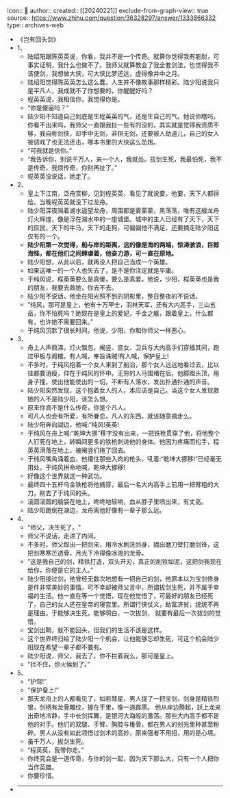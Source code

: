 icon:: 💾
author:: 
created:: [[20240221]]
exclude-from-graph-view:: true
source:: https://www.zhihu.com/question/36328297/answer/1333866332
type:: archives-web
- 《岂有回头剑》
- 1、
  - 陆绍阳跟陈英英说，你看，我并不是一个传奇。就算你觉得我有能耐，可事实证明，我什么也做不了。我师父就算教会了我全套剑法，也觉得我不该使剑，我想做大侠，可大侠比梦还远，虚得像井中之月。
  - 陆绍阳觉得陈英英怎么这么蠢，人生并不像故事那样精彩。陆少阳说我只是平凡人，我成就不了你想要的，你醒醒好吗？
  - 程英英说，我相信你，我觉得你是。
  - “你是傻逼吗？”
  - 陆少阳不知道自己到底是生程英英的气，还是生自己的气。他说你瞎吗，你看不出来吗，我师父一直跟我扯一些有的没的，其实就是觉得我资质不够，我自称剑侠，却手中无剑，非但无剑，还要被人劫道儿，自己的女人被调戏了也无法还击，哪本书里的大侠这么怂炮。
  - “可我就是信你。”
  - “我告诉你，别说千万人，来一个人，我就怂。拔剑生死，我最怕死，我不是传奇，我烦传奇，你别再扯了。”
  - 程英英没说话，她走了。
- 2、
  - 皇上下江南，泛舟赏柳，见到程英英，看见了就说要，他要，天下人都得给。当晚程英英就没下过龙舟。
  - 陆少阳深夜隔着湖水遥望龙舟，周围都是雾蒙蒙，黑荡荡，唯有这艘龙舟灯火辉煌，像是浮在湖水中的一座城堡。城中的主人已经有了天下，天下的庶民，天下的牛马，天下的走狗，可偏偏他不满足，还要摘走陆少阳这仅有的一个。
  - **陆少阳第一次觉得，船与岸的距离，远的像是海的两端，惊涛骇浪，巨鲸海怪，都在他们之间肆虐着，他奋力游，可一直在原地。**
  - 陆少阳想，从此以后，就再没人把自己当成一个英雄。
  - 如果这唯一的一个人也失去了，是不是你注定就是平庸。
  - 于纯风说，程英英要么是真傻，要么是真爱。他说，少阳，程英英也是我的朋友，我要去救她，你去不去。
  - 陆少阳不说话，他坐在阳光照不到的阴影里，整日整夜的不说话。
  - “纯风，那可是皇上，他有十万甲士，羽林天军，还有大内高手，三山五岳，你不怕死吗？她现在是皇上的爱妃，千金之躯，跟着皇上，什么都有，也许她不需要回来。”
  - 于纯风沉默了很长时间，他说，少阳，你和你师父一样恶心。
- 3、
  - 舟上人声鼎沸，灯火飘忽，阉竖、宫女、卫兵与大内高手们穿插其间，跑过甲板与阁楼。有人喊，奉旨诛贼!有人喊，保护皇上!
  - 不多时，于纯风抱着一个女人来到了船沿，那个女人远远地看过去，比以往都要消瘦，仰在于纯风的怀中。无穷的人马围堵在后，他脚蹬头顶，用身子撞，使出他能使出的一切，不断有人落水，发出扑通扑通的声音。
  - 陆少阳突然发现，这个抱着女人的人，本应该是自己。当这个女人发现救她的人不是陆少阳，该怎么想。
  - 原来你真不是什么传奇，你是个凡人。
  - 可凡人也会有所爱，有所眷恋，凡人的东西，就该随意摘走么。
  - 陆少阳奔向湖边，他喊:“纯风!英英!
  - 于纯风在舟上喊:“乾坤大挪”移字没有出来，一把铁枪贯穿了他，将他整个人钉死在地上，转瞬间更多的铁枪刺进他的身体。他因为疼痛而松手，程英英滑落在地上，被阉竖们拖了回去。
  - 于纯风嘴角涌着血，他攥住那些入肉的枪头，吼着:“乾坤大挪移!”已经毫无用处，于纯风拼命地喊，乾坤大挪移!
  - 好像这个世界就这一种武功。
  - 最终四十五杆乌金铁枪将他捅穿，最后一名大内高手上前用一把臂粗的大刀，削去了于纯风的头。
  - 滚圆滚圆的脑袋在地上，咚咚地轻响，血从脖子里喷出来，有丈高。
  - 陆少阳跪倒在湖边，龙舟离他好像有一辈子那么远。
- 4、
  - “师父，决生死了。"
  - 师父不说话，走进了内间。
  - 不多时，师父取出一把剑来，用冷水刷洗剑身，摘出磨刀壁打磨剑锋，这把剑寒寒芒透骨，月光下冷得像冰海的龙骨。
  - ”这是我自己的剑，精铁打造，双头开刃，真正的削铁如泥，这把剑我现在给你，你便是它的主人。”
  - 陆少阳接过剑，他曾经无数次地想有一把自己的剑，他原本以为宝剑修身是件非常美妙的事情。可不幸却被师父言中，所谓拔剑生死，并不属于幸福的生活。他一直在等一个觉悟，现在他觉悟了，可最好的朋友已经死了，自己的女人还在皇帝的寝宫里。所谓行侠仗义，劫富济贫，统统不再是理由。于能够决生死，能够明白，一次拔剑， 就要有最后一次拔剑的觉悟。
  - 宝剑出鞘，就不能回头，但我们的生活不该是这样。
  - 这个世界终归给了陆少阳一个机会，让他能够忘却生死，可这个机会陆少阳现在希望一辈子都不要有。
  - 陆少阳说，师父，我去了，你不拦着我么，那可是皇上。
  - "拦不住，你火候到了。”
- 5、
  - “护驾!”
  - "保护皇上!”
  - 那天龙舟上的人都看见了，如若彗星，男人提了一把宝剑，剑身是精铁烈银，剑柄有龙骨雕纹，握在手里，像一道霹雳。 他从岸边腾起，跃上龙来出奇地冷静，手中长剑挥舞，是银河大海般的激荡。那些大内高手都不是他的对手。他们的双腿、手臂、胸腔与椎骨，都在男人的创光里种甚至粉碎。男人从没有如此领悟过剑术的高妙，原来强者不用招，用的是心境。
  - 虽千万人，拔剑生死。
  - “程英英，我带你走。”
  - 你终究会是一道传奇，与你的剑一起，因为天下那么大，只有一个人把你当作英雄。
  - 你要珍惜。
- ___